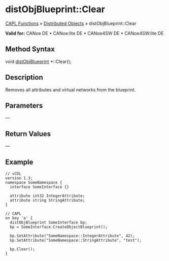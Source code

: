 # distObjBlueprint::Clear

[CAPL Functions](../../CAPLfunctions.md) » [Distributed Objects](../CAPLfunctionsDOOverview.md) » distObjBlueprint::Clear

**Valid for:** CANoe DE • CANoe:lite DE • CANoe4SW DE • CANoe4SW:lite DE

## Method Syntax

void [distObjBlueprint](../Objects/CAPLfunctiondistObjBlueprint.md) *::Clear();

## Description

Removes all attributes and virtual networks from the blueprint.

## Parameters

—

## Return Values

—

## Example

```plaintext
// vCDL
version 1.3;
namespace SomeNamespace {
  interface SomeInterface {}

  attribute int32 IntegerAttribute;
  attribute string StringAttribute;
}

// CAPL
on key 'a' {
  distObjBlueprint SomeInterface bp;
  bp = SomeInterface.CreateObjectBlueprint();

  bp.SetAttribute("SomeNamespace::IntegerAttribute", 42);
  bp.SetAttribute("SomeNamespace::StringAttribute", "test");

  bp.Clear();
}
```
